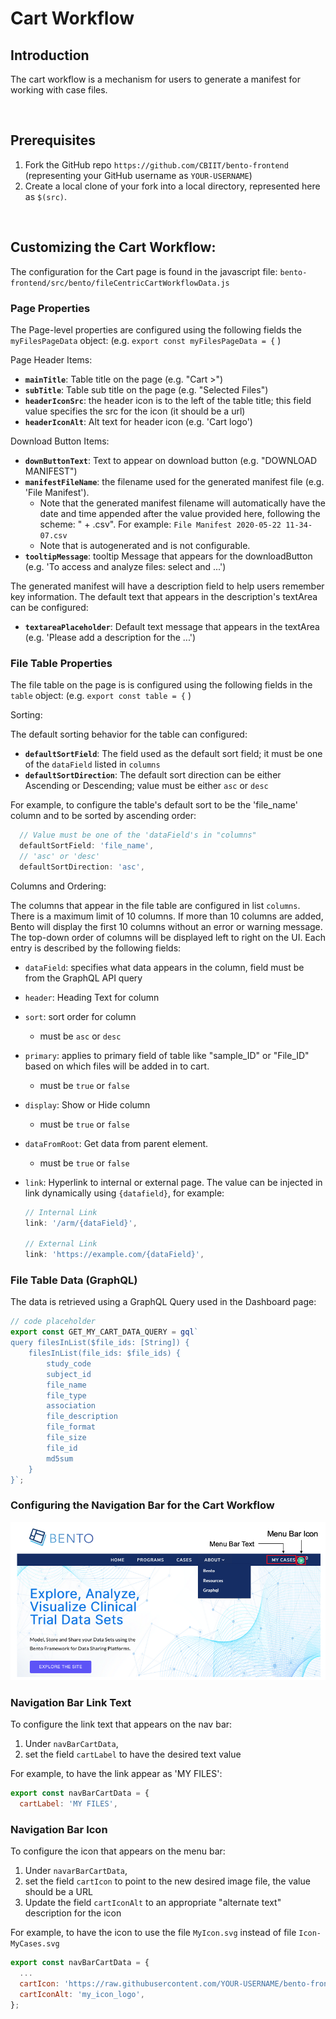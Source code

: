 # Cart Workflow

## Introduction
The cart workflow is a mechanism for users to generate a manifest for working with case files.

<p>&nbsp;</p>

## Prerequisites
1. Fork the GitHub repo `https://github.com/CBIIT/bento-frontend` (representing your GitHub username as `YOUR-USERNAME`)
2. Create a local clone of your fork into a local directory, represented here as `$(src)`.

<p>&nbsp;</p>

## Customizing the Cart Workflow: 

The configuration for the Cart page is found in the javascript file: `bento-frontend/src/bento/fileCentricCartWorkflowData.js`



### Page Properties

The Page-level properties are configured using the following fields the `myFilesPageData` object: (e.g. `export const myFilesPageData = {` )



Page Header Items:

* **`mainTitle`**: Table title on the page (e.g. "Cart >")
* **`subTitle`**: Table sub title on the page (e.g. "Selected Files")
* **`headerIconSrc`**: the header icon is to the left of the table title; this field value specifies the src for the icon (it should be a url)
* **`headerIconAlt`**: Alt text for header icon (e.g. 'Cart logo')



Download Button Items:

* **`downButtonText`**: Text to appear on download button (e.g. "DOWNLOAD MANIFEST")
* **`manifestFileName`**: the filename used for the generated manifest file (e.g. 'File Manifest'). 
  * Note that the generated manifest filename will automatically have the date and time appended after the value provided here, following the scheme:   "<manifestFileName> + <timestamp>.csv".  For example:  `File Manifest 2020-05-22 11-34-07.csv` 
  * Note that  <timestamp> is autogenerated and is not configurable. 
* **`tooltipMessage`**: tooltip Message that appears for the downloadButton (e.g. 'To access and analyze files: select and ...')



The generated manifest will have a description field to help users remember key information. The default text that appears in the description's textArea can be configured:

* **`textareaPlaceholder`**: Default text message that appears in the textArea (e.g. 'Please add a description for the ...')



### File Table Properties

The file table on the page is is configured using the following fields in the `table` object:  (e.g. `export const table = {` )



Sorting:

The default sorting behavior for the table can configured:

* **`defaultSortField`**: The field used as the default sort field; it must be one of the `dataField` listed in `columns`
* **`defaultSortDirection`**: The default sort direction can be either Ascending or Descending; value must be either `asc` or `desc`

For example, to configure the table's default sort to be the 'file_name' column and to be sorted by ascending order: 

```javascript
  // Value must be one of the 'dataField's in "columns"
  defaultSortField: 'file_name',
  // 'asc' or 'desc'
  defaultSortDirection: 'asc', 
```



Columns and Ordering:

The columns that appear in the file table are configured in list `columns`.  There is a maximum limit of 10 columns. If more than 10 columns are added, Bento will display the first 10 columns without an error or warning message. The top-down order of columns will be displayed left to right on the UI.  Each entry is described by the following fields:

* `dataField`: specifies what data appears in the column, field must be from the GraphQL API query

* `header`: Heading Text for column

* `sort`: sort order for column

  * must be `asc` or `desc`

* `primary`: applies to primary field of table like "sample_ID" or "File_ID" based on which files will be added in to cart.

  * must be `true`  or `false`

* `display`: Show  or Hide column 

  * must be `true`  or `false`

* `dataFromRoot`: Get data from parent element.

  * must be `true`  or `false`

* `link`: Hyperlink to internal or external page. The value can be injected in link dynamically using `{datafield}`, for example:

  ```javascript
  // Internal Link 
  link: '/arm/{dataField}',
  
  // External Link
  link: 'https://example.com/{dataField}',
  ```

  




### File Table Data (GraphQL)

The data is retrieved using a GraphQL Query used in the Dashboard page: 

```javascript
// code placeholder
export const GET_MY_CART_DATA_QUERY = gql`
query filesInList($file_ids: [String]) {
    filesInList(file_ids: $file_ids) {
        study_code
        subject_id
        file_name
        file_type
        association
        file_description
        file_format
        file_size
        file_id
        md5sum
    }
}`;
```





### Configuring the Navigation Bar for the Cart Workflow

![Cart Workflow - Menu Bar](../assets/cart-workflow-menu-bar.png)

### Navigation Bar Link Text
To configure the link text that appears on the nav bar:

1. Under `navBarCartData`, 
2. set the field `cartLabel` to have the desired text value

For example, to have the link appear as 'MY FILES':

```javascript
export const navBarCartData = {
  cartLabel: 'MY FILES',
```


### Navigation Bar Icon
To configure the icon that appears on the menu bar:

1. Under `navarBarCartData`, 
2. set the field `cartIcon` to point to the new desired image file, the value should be a URL
3. Update the field `cartIconAlt` to an appropriate "alternate text" description for the icon

For example, to have the icon to use the file `MyIcon.svg` instead of file `Icon-MyCases.svg`

```javascript
export const navBarCartData = {
  ...
  cartIcon: 'https://raw.githubusercontent.com/YOUR-USERNAME/bento-frontend/master/src/assets/icons/MyIcon.svg',
  cartIconAlt: 'my_icon_logo',
};
```


<p>&nbsp;</p>

